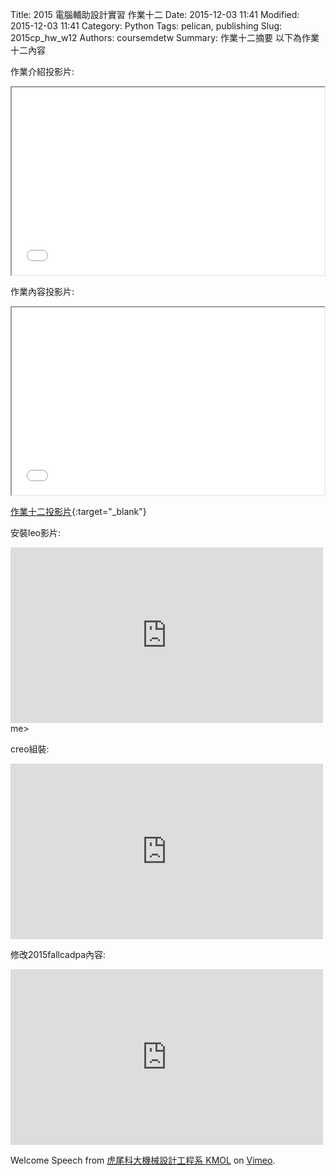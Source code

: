 Title: 2015 電腦輔助設計實習 作業十二
Date: 2015-12-03 11:41
Modified: 2015-12-03 11:41
Category: Python
Tags: pelican, publishing
Slug: 2015cp_hw_w12
Authors: coursemdetw
Summary: 作業十二摘要
以下為作業十二內容

作業介紹投影片:

<iframe src=" cadp_w12_lecture.html" width="500" height="300"></iframe>

作業內容投影片:

<iframe src=" cadp_w12_simplest.html" width="500" height="300"></iframe>

[作業十二投影片](simplest7.html){:target="_blank"}

 安裝leo影片:

<iframe src="https://player.vimeo.com/video/150403188" width="500" height="281" frameborder="0" webkitallowfullscreen mozallowfullscreen allowfullscreen></iframe> 
me> 
 
 creo組裝:
 
<iframe src="https://player.vimeo.com/video/149251290" width="500" height="281" frameborder="0" webkitallowfullscreen mozallowfullscreen allowfullscreen></iframe> 


 修改2015fallcadpa內容:
 
<iframe src="https://player.vimeo.com/video/150403188" width="500" height="281" frameborder="0" webkitallowfullscreen mozallowfullscreen allowfullscreen></iframe>

Welcome Speech</a> from <a href="https://vimeo.com/user24079973">虎尾科大機械設計工程系 KMOL</a> on <a href="https://vimeo.com">Vimeo</a>.</p>
